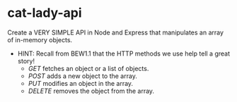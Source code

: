 # cat-lady-api
Create a VERY SIMPLE API in Node and Express that manipulates an array of in-memory objects.

  * HINT: Recall from BEW1.1 that the HTTP methods we use help tell a great story!
      * *GET* fetches an object or a list of objects.
      * *POST* adds a new object to the array.
      * *PUT* modifies an object in the array.
      * *DELETE* removes the object from the array.
